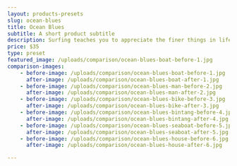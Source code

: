 ```yaml
---
layout: products-presets
slug: ocean-blues
title: Ocean Blues
subtitle: A short product subtitle
description: Surfing teaches you to appreciate the finer things in life, to be present, live in the moment and just breathe.
price: $35
type: preset
featured_image: /uploads/comparison/ocean-blues-boat-before-1.jpg
comparison-images: 
    - before-image: /uploads/comparison/ocean-blues-boat-before-1.jpg
      after-image: /uploads/comparison/ocean-blues-boat-after-1.jpg
    - before-image: /uploads/comparison/ocean-blues-man-before-2.jpg
      after-image: /uploads/comparison/ocean-blues-man-after-2.jpg
    - before-image: /uploads/comparison/ocean-blues-bike-before-3.jpg
      after-image: /uploads/comparison/ocean-blues-bike-after-3.jpg
    - before-image: /uploads/comparison/ocean-blues-bintang-before-4.jpg
      after-image: /uploads/comparison/ocean-blues-bintang-after-4.jpg
    - before-image: /uploads/comparison/ocean-blues-seaboat-before-5.jpg
      after-image: /uploads/comparison/ocean-blues-seaboat-after-5.jpg
    - before-image: /uploads/comparison/ocean-blues-house-before-6.jpg
      after-image: /uploads/comparison/ocean-blues-house-after-6.jpg

---
```

